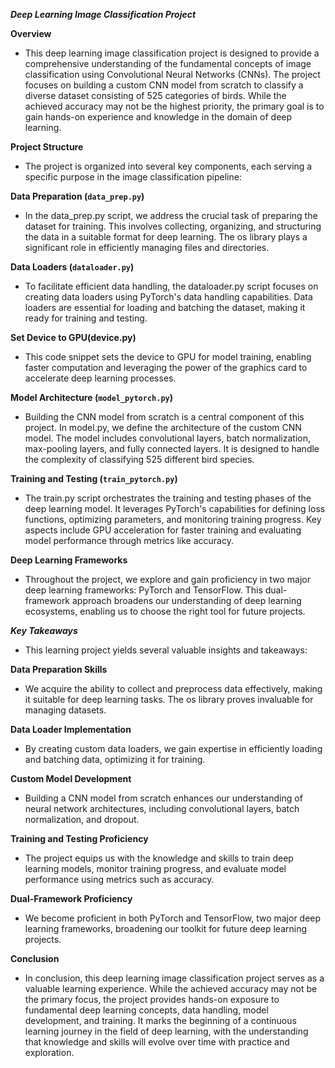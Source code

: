 ***Deep Learning Image Classification Project***

**Overview**
- This deep learning image classification project is designed to provide a comprehensive understanding of the fundamental concepts of image classification using Convolutional Neural Networks (CNNs). The project focuses on building a custom CNN model from scratch to classify a diverse dataset consisting of 525 categories of birds. While the achieved accuracy may not be the highest priority, the primary goal is to gain hands-on experience and knowledge in the domain of deep learning.

**Project Structure**
- The project is organized into several key components, each serving a specific purpose in the image classification pipeline:

**Data Preparation (`data_prep.py`)**
- In the data_prep.py script, we address the crucial task of preparing the dataset for training. This involves collecting, organizing, and structuring the data in a suitable format for deep learning. The os library plays a significant role in efficiently managing files and directories.

**Data Loaders (`dataloader.py`)**
- To facilitate efficient data handling, the dataloader.py script focuses on creating data loaders using PyTorch's data handling capabilities. Data loaders are essential for loading and batching the dataset, making it ready for training and testing.

**Set Device to GPU(device.py)**
- This code snippet sets the device to GPU for model training, enabling faster computation and leveraging the power of the graphics card to accelerate deep learning processes.

**Model Architecture (`model_pytorch.py`)**
- Building the CNN model from scratch is a central component of this project. In model.py, we define the architecture of the custom CNN model. The model includes convolutional layers, batch normalization, max-pooling layers, and fully connected layers. It is designed to handle the complexity of classifying 525 different bird species.

**Training and Testing (`train_pytorch.py`)**
- The train.py script orchestrates the training and testing phases of the deep learning model. It leverages PyTorch's capabilities for defining loss functions, optimizing parameters, and monitoring training progress. Key aspects include GPU acceleration for faster training and evaluating model performance through metrics like accuracy.

**Deep Learning Frameworks**
- Throughout the project, we explore and gain proficiency in two major deep learning frameworks: PyTorch and TensorFlow. This dual-framework approach broadens our understanding of deep learning ecosystems, enabling us to choose the right tool for future projects.

***Key Takeaways***
- This learning project yields several valuable insights and takeaways:

**Data Preparation Skills**
- We acquire the ability to collect and preprocess data effectively, making it suitable for deep learning tasks. The os library proves invaluable for managing datasets.

**Data Loader Implementation**
- By creating custom data loaders, we gain expertise in efficiently loading and batching data, optimizing it for training.

**Custom Model Development**
- Building a CNN model from scratch enhances our understanding of neural network architectures, including convolutional layers, batch normalization, and dropout.

**Training and Testing Proficiency**
- The project equips us with the knowledge and skills to train deep learning models, monitor training progress, and evaluate model performance using metrics such as accuracy.

**Dual-Framework Proficiency**
- We become proficient in both PyTorch and TensorFlow, two major deep learning frameworks, broadening our toolkit for future deep learning projects.

**Conclusion**
- In conclusion, this deep learning image classification project serves as a valuable learning experience. While the achieved accuracy may not be the primary focus, the project provides hands-on exposure to fundamental deep learning concepts, data handling, model development, and training. It marks the beginning of a continuous learning journey in the field of deep learning, with the understanding that knowledge and skills will evolve over time with practice and exploration.
